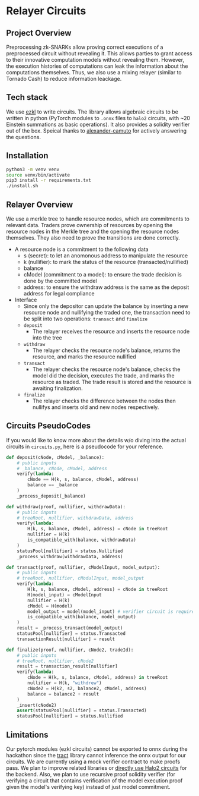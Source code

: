 # Relayer Circuits

## Project Overview
Preprocessing zk-SNARKs allow proving correct executions of a preprocessed circuit without revealing it. This allows parties to grant access to their innovative computation models without revealing them. However, the execution histories of computations can leak the information about the computations themselves. Thus, we also use a mixing relayer (similar to Tornado Cash) to reduce information leackage. 

## Tech stack
We use [ezkl](https://github.com/zkonduit/ezkl) to write circuits. The library allows algebraic circuits to be written in python (PyTorch modules to `.onnx` files to `halo2` circuits, with ~20 Einstein summations as basic operations). It also provides a solidity verifier out of the box. Speical thanks to [alexander-camuto](https://github.com/alexander-camuto) for actively answering the questions.

## Installation
```bash
python3 -m venv venv
source venv/bin/activate
pip3 install -r requirements.txt
./install.sh
```

## Relayer Overview
We use a merkle tree to handle resource nodes, which are commitments to relevant data. Traders prove ownership of resources by opening the resource nodes in the Merkle tree and the opening the resource nodes themselves. They also need to prove the transitions are done correctly.
- A resource node is a commitment to the following data
  - s (secret): to let an anomonous address to manipulate the resource
  - k (nullifier): to mark the status of the resource (transacted/nullified)
  - balance
  - cModel (commitment to a model): to ensure the trade decision is done by the committed model
  - address: to ensure the withdraw address is the same as the deposit address for legal compliance
- Interface
  - Since only the depositor can update the balance by inserting a new resource node and nullifying the traded one, the transaction need to be split into two operations: `transact` and `finalize`
  - `deposit`
    - The relayer receives the resource and inserts the resource node into the tree
  - `withdraw`
    - The relayer checks the resource node's balance, returns the resource, and marks the resource nullified
  - `transact`
    - The relayer checks the resource node's balance, checks the model did the decision, executes the trade, and marks the resource as traded. The trade result is stored and the resource is awaiting finalization.
  - `finalize`
    - The relayer checks the difference between the nodes then nullifys and inserts old and new nodes respectively.

## Circuits PseudoCodes
If you would like to know more about the details w/o diving into the actual circuits in `circuits.py`, here is a pseudocode for your reference.

```python
def deposit(cNode, cModel, _balance):
	# public inputs
	# _balance, cNode, cModel, address
	verify(lambda:
		cNode == H(k, s, balance, cModel, address)
		balance == _balance
	)
	_process_deposit(_balance)

def withdraw(proof, nullifier, withdrawData):
	# public inputs
	# treeRoot, nullifier, withdrawData, address
	verify(lambda:
		H(k, s, balance, cModel, address) = cNode in treeRoot
		nullifier = H(k)
		is_compatible_with(balance, withdrawData)
	)
	statusPool[nullifier] = status.Nullified
	_process_withdraw(withdrawData, address)

def transact(proof, nullifier, cModelInput, model_output):
	# public inputs
	# treeRoot, nullifier, cModulInput, model_output
	verify(lambda:
		H(k, s, balance, cModel, address) = cNode in treeRoot
		H(model_input) = cModelInput
		nullifier = H(k)
		cModel = H(model)
		model_output = model(model_input) # verifier circuit is required
		is_compatible_with(balance, model_output)
	)
	result = _process_transact(model_output)
	statusPool[nullifier] = status.Transacted
    transactionResult[nullifier] = result

def finalize(proof, nullifier, cNode2, tradeId):
	# public inputs
	# treeRoot, nullifier, cNode2
    result = transaction_result[nullifier]
	verify(lambda:
		cNode = H(k, s, balance, cModel, address) in treeRoot
		nullifier = H(k, "withdrew")
		cNode2 = H(k2, s2, balance2, cModel, address)
		balance = balance2 + result
	)
	_insert(cNode2)
	assert(statusPool[nullifier] = status.Transacted)
	statusPool[nullifier] = status.Nullified
```

## Limitations
Our pytorch modules (ezkl circuits) cannot be exported to onnx during the hackathon since the [tract](https://github.com/sonos/tract) library cannot inference the onnx output for our circuits. 
We are currently using a mock verifier contract to make proofs pass.
We plan to improve related libraries or [directly use Halo2 circuits](https://github.com/privacy-scaling-explorations/snark-verifier/tree/main/snark-verifier-sdk) for the backend. Also, we plan to use recursive proof solidity verifier (for verifying a circuit that contains verification of the model execution proof given the model's verifying key) instead of just model commitment.